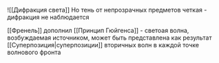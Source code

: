![[Дифракция света]]
Но тень от непрозрачных предметов четкая - дифракция не наблюдается

[[Френель]] дополнил [[Принцип Гюйгенса]] - светоая волна, возбуждаемая источником, может быть представлена как результат [[Суперпозиция|суперпозиции]] вторичных волн в каждой точке волнового фронта